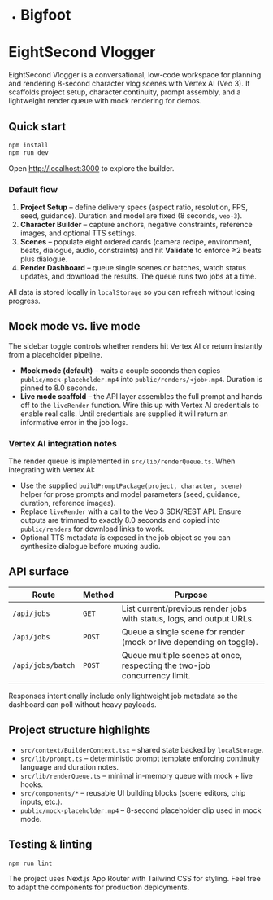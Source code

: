 - # Bigfoot
# EightSecond Vlogger

EightSecond Vlogger is a conversational, low-code workspace for planning and rendering 8-second character vlog scenes with Vertex AI (Veo 3). It scaffolds project setup, character continuity, prompt assembly, and a lightweight render queue with mock rendering for demos.

## Quick start

```bash
npm install
npm run dev
```

Open [http://localhost:3000](http://localhost:3000) to explore the builder.

### Default flow

1. **Project Setup** – define delivery specs (aspect ratio, resolution, FPS, seed, guidance). Duration and model are fixed (8 seconds, `veo-3`).
2. **Character Builder** – capture anchors, negative constraints, reference images, and optional TTS settings.
3. **Scenes** – populate eight ordered cards (camera recipe, environment, beats, dialogue, audio, constraints) and hit **Validate** to enforce ≥2 beats plus dialogue.
4. **Render Dashboard** – queue single scenes or batches, watch status updates, and download the results. The queue runs two jobs at a time.

All data is stored locally in `localStorage` so you can refresh without losing progress.

## Mock mode vs. live mode

The sidebar toggle controls whether renders hit Vertex AI or return instantly from a placeholder pipeline.

- **Mock mode (default)** – waits a couple seconds then copies `public/mock-placeholder.mp4` into `public/renders/<job>.mp4`. Duration is pinned to 8.0 seconds.
- **Live mode scaffold** – the API layer assembles the full prompt and hands off to the `liveRender` function. Wire this up with Vertex AI credentials to enable real calls. Until credentials are supplied it will return an informative error in the job logs.

### Vertex AI integration notes

The render queue is implemented in `src/lib/renderQueue.ts`. When integrating with Vertex AI:

- Use the supplied `buildPromptPackage(project, character, scene)` helper for prose prompts and model parameters (seed, guidance, duration, reference images).
- Replace `liveRender` with a call to the Veo 3 SDK/REST API. Ensure outputs are trimmed to exactly 8.0 seconds and copied into `public/renders` for download links to work.
- Optional TTS metadata is exposed in the job object so you can synthesize dialogue before muxing audio.

## API surface

| Route | Method | Purpose |
|-------|--------|---------|
| `/api/jobs` | `GET` | List current/previous render jobs with status, logs, and output URLs. |
| `/api/jobs` | `POST` | Queue a single scene for render (mock or live depending on toggle). |
| `/api/jobs/batch` | `POST` | Queue multiple scenes at once, respecting the two-job concurrency limit. |

Responses intentionally include only lightweight job metadata so the dashboard can poll without heavy payloads.

## Project structure highlights

- `src/context/BuilderContext.tsx` – shared state backed by `localStorage`.
- `src/lib/prompt.ts` – deterministic prompt template enforcing continuity language and duration notes.
- `src/lib/renderQueue.ts` – minimal in-memory queue with mock + live hooks.
- `src/components/*` – reusable UI building blocks (scene editors, chip inputs, etc.).
- `public/mock-placeholder.mp4` – 8-second placeholder clip used in mock mode.

## Testing & linting

```bash
npm run lint
```

The project uses Next.js App Router with Tailwind CSS for styling. Feel free to adapt the components for production deployments.
